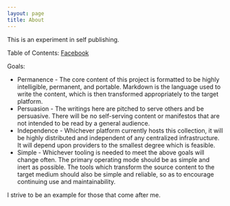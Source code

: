 ```yaml
---
layout: page
title: About
---
```


This is an experiment in self publishing.

Table of Contents:
[Facebook](/facebook)

Goals:

- Permanence - The core content of this project is formatted to be highly intelligible, permanent, and portable. Markdown is the language used to write the content, which is then transformed appropriately to the target platform.
- Persuasion - The writings here are pitched to serve others and be persuasive. There will be no self-serving content or manifestos that are not intended to be read by a general audience.
- Independence - Whichever platform currently hosts this collection, it will be highly distributed and independent of any centralized infrastructure. It will depend upon providers to the smallest degree which is feasible.
- Simple - Whichever tooling is needed to meet the above goals will change often. The primary operating mode should be as simple and inert as possible. The tools which transform the source content to the target medium should also be simple and reliable, so as to encourage continuing use and maintainability.

I strive to be an example for those that come after me.
